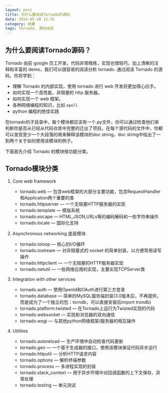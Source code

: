 ```yaml
---
layout: post
title: 为什么要阅读Tornado的源码
date: 2014-05-28 12:35
category: 收藏
tags: Tornado, 源码阅读
---
```



## 为什么要阅读Tornado源码？

Tornado 由前 google 员工开发，代码非常精练，实现也很轻巧，加上清晰的注释和丰富的 demo，我们可以很容易的阅读分析 tornado. 通过阅读 Tornado 的源码，你将学到：

 * 理解 Tornado 的内部实现，使用 tornado 进行 web 开发将更加得心应手。
 * 如何实现一个高性能，非阻塞的 http 服务器。
 * 如何实现一个 web 框架。
 * 各种网络编程的知识，比如 `epoll`
 * python 编程的绝佳实践

在tornado的子目录中，每个模块都应该有一个.py文件，你可以通过检查他们来判断你是否从已经从代码仓库中完整的迁出了项目。在每个源代码的文件中，你都可以发现至少一个大段落的用来解释该模块的doc string，doc string中给出了一到两个关于如何使用该模块的例子。

下面首先介绍 Tornado 的模块按功能分类。

## Tornado模块分类

 1. Core web framework

    * tornado.web — 包含web框架的大部分主要功能，包含RequestHandler和Application两个重要的类
    * tornado.httpserver — 一个无阻塞HTTP服务器的实现
    * tornado.template — 模版系统
    * tornado.escape — HTML,JSON,URLs等的编码解码和一些字符串操作
    * tornado.locale — 国际化支持


 2. Asynchronous networking 底层模块

    * tornado.ioloop — 核心的I/O循环
    * tornado.iostream — 对非阻塞式的 socket 的简单封装，以方便常用读写操作
    * tornado.httpclient — 一个无阻塞的HTTP服务器实现
    * tornado.netutil — 一些网络应用的实现，主要实现TCPServer类


 3. Integration with other services

    * tornado.auth — 使用OpenId和OAuth进行第三方登录
    * tornado.database — 简单的MySQL服务端封装(3.0版本后，不再提供，而是成为了一个独立的包：torndb，可以直接安装后import trondb)
    * tornado.platform.twisted — 在Tornado上运行为Twisted实现的代码
    * tornado.websocket — 实现和浏览器的双向通信
    * tornado.wsgi — 与其他python网络框架/服务器的相互操作


 4. Utilities

    * tornado.autoreload — 生产环境中自动检查代码更新
    * tornado.gen — 一个基于生成器的接口，使用该模块保证代码异步运行
    * tornado.httputil — 分析HTTP请求内容
    * tornado.options — 解析终端参数
    * tornado.process — 多进程实现的封装
    * tornado.stack_context — 用于异步环境中对回调函数的上下文保存、异常处理
    * tornado.testing — 单元测试

